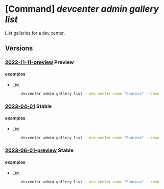 # [Command] _devcenter admin gallery list_

List galleries for a dev center.

## Versions

### [2022-11-11-preview](/Resources/mgmt-plane/L3N1YnNjcmlwdGlvbnMve30vcmVzb3VyY2Vncm91cHMve30vcHJvdmlkZXJzL21pY3Jvc29mdC5kZXZjZW50ZXIvZGV2Y2VudGVycy97fS9nYWxsZXJpZXM=/2022-11-11-preview.xml) **Preview**

<!-- mgmt-plane /subscriptions/{}/resourcegroups/{}/providers/microsoft.devcenter/devcenters/{}/galleries 2022-11-11-preview -->

#### examples

- List
    ```bash
        devcenter admin gallery list --dev-center-name "Contoso" --resource-group "rg1"
    ```

### [2023-04-01](/Resources/mgmt-plane/L3N1YnNjcmlwdGlvbnMve30vcmVzb3VyY2Vncm91cHMve30vcHJvdmlkZXJzL21pY3Jvc29mdC5kZXZjZW50ZXIvZGV2Y2VudGVycy97fS9nYWxsZXJpZXM=/2023-04-01.xml) **Stable**

<!-- mgmt-plane /subscriptions/{}/resourcegroups/{}/providers/microsoft.devcenter/devcenters/{}/galleries 2023-04-01 -->

#### examples

- List
    ```bash
        devcenter admin gallery list --dev-center-name "Contoso" --resource-group "rg1"
    ```

### [2023-06-01-preview](/Resources/mgmt-plane/L3N1YnNjcmlwdGlvbnMve30vcmVzb3VyY2Vncm91cHMve30vcHJvdmlkZXJzL21pY3Jvc29mdC5kZXZjZW50ZXIvZGV2Y2VudGVycy97fS9nYWxsZXJpZXM=/2023-06-01-preview.xml) **Stable**

<!-- mgmt-plane /subscriptions/{}/resourcegroups/{}/providers/microsoft.devcenter/devcenters/{}/galleries 2023-06-01-preview -->

#### examples

- List
    ```bash
        devcenter admin gallery list --dev-center-name "Contoso" --resource-group "rg1"
    ```
